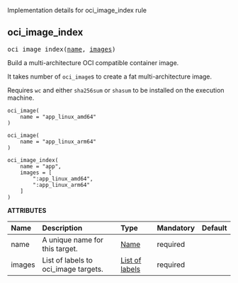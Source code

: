 <!-- Generated with Stardoc: http://skydoc.bazel.build -->

Implementation details for oci_image_index rule

<a id="oci_image_index"></a>

## oci_image_index

<pre>
oci_image_index(<a href="#oci_image_index-name">name</a>, <a href="#oci_image_index-images">images</a>)
</pre>

Build a multi-architecture OCI compatible container image.

It takes number of `oci_image`s  to create a fat multi-architecture image.

Requires `wc` and either `sha256sum` or `shasum` to be installed on the execution machine.

```starlark
oci_image(
    name = "app_linux_amd64"
)

oci_image(
    name = "app_linux_arm64"
)

oci_image_index(
    name = "app",
    images = [
        ":app_linux_amd64",
        ":app_linux_arm64"
    ]
)
```

**ATTRIBUTES**


| Name  | Description | Type | Mandatory | Default |
| :------------- | :------------- | :------------- | :------------- | :------------- |
| <a id="oci_image_index-name"></a>name |  A unique name for this target.   | <a href="https://bazel.build/concepts/labels#target-names">Name</a> | required |  |
| <a id="oci_image_index-images"></a>images |  List of labels to oci_image targets.   | <a href="https://bazel.build/concepts/labels">List of labels</a> | required |  |


